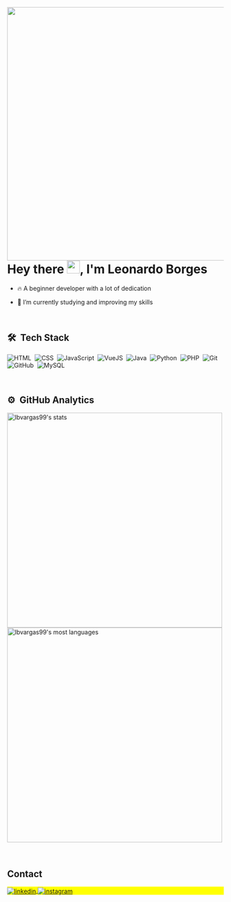 <img align="right" height="590em" src="https://raw.githubusercontent.com/gist/lbvargas99/5cb0d4107b1ec05fbdf858a54a2c4a03/raw/377bd562b04a0b9e51a467bab875eee5b0d3acd5/githubCardReadme.svg"/>
<h1 align="left">Hey there <img src="https://raw.githubusercontent.com/kaueMarques/kaueMarques/master/hi.gif" height="30px">, I'm Leonardo Borges</h1>

- 🔥 A beginner developer with a lot of dedication 

- 🔭 I’m currently studying and improving my skills

<br>

## 🛠 &nbsp;Tech Stack

![HTML](https://img.shields.io/badge/-HTML-05122A?style=flat&logo=HTML5)&nbsp;
![CSS](https://img.shields.io/badge/-CSS-05122A?style=flat&logo=CSS3&logoColor=1572B6)&nbsp;
![JavaScript](https://img.shields.io/badge/-JavaScript-05122A?style=flat&logo=javascript)&nbsp;
![VueJS](https://img.shields.io/badge/-Vue-05122A?style=flat&logo=vue.js)&nbsp;
![Java](https://img.shields.io/badge/-Java-05122A?style=flat&logo=java)&nbsp;
![Python](https://img.shields.io/badge/-Python-05122A?style=flat&logo=python)&nbsp;
![PHP](https://img.shields.io/badge/-PHP-05122A?style=flat&logo=php)&nbsp;
![Git](https://img.shields.io/badge/-Git-05122A?style=flat&logo=git)&nbsp;
![GitHub](https://img.shields.io/badge/-GitHub-05122A?style=flat&logo=github)&nbsp;
![MySQL](https://img.shields.io/badge/-MySQL-05122A?style=flat&logo=mysql)&nbsp;

<br>

## ⚙️ &nbsp;GitHub Analytics

<p align="left">
<img width="500em" src="https://github-readme-stats.vercel.app/api?username=lbvargas99&show_icons=true&theme=vision-friendly-dark" alt="lbvargas99's stats"/>
<img width="500em" src="https://github-readme-stats.vercel.app/api/top-langs/?username=lbvargas99&layout=compact&theme=vision-friendly-dark" alt="lbvargas99's most languages"/>
</p>


<br>

## Contact

<p align="left" style="background:yellow">
<a href="https://linkedin.com/in/lbvargas99" target="_blank">
  <img align="center" src="https://img.shields.io/badge/-lbvargas99-05122A?style=flat&logo=linkedin" alt="linkedin"/>
</a>
<a href="https://instagram.com/lvborges_" target="_blank">
 <img align="center" src="https://img.shields.io/badge/-lvborges__-05122A?style=flat&logo=instagram" alt="instagram"/>
</a>
</p>
